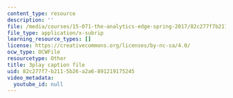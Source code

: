 ```yaml
---
content_type: resource
description: ''
file: /media/courses/15-071-the-analytics-edge-spring-2017/82c277f7b2115b26a2a6891219175245_SBWns1XNcuY.vtt
file_type: application/x-subrip
learning_resource_types: []
license: https://creativecommons.org/licenses/by-nc-sa/4.0/
ocw_type: OCWFile
resourcetype: Other
title: 3play caption file
uid: 82c277f7-b211-5b26-a2a6-891219175245
video_metadata:
  youtube_id: null
---
```

